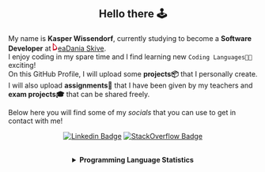 ## <p align="center">Hello there 🕹️</p>

My name is **Kasper Wissendorf**, currently studying to become a **Software Developer** at [![Icon](/icons/Dania.png)eaDania Skive](https://eadania.com/). <br>
I enjoy coding in my spare time and I find learning new `Coding Languages👨‍💻` exciting!<br/>
On this GitHub Profile, I will upload some **projects📦** that I personally create. I will also upload **assignments📝** that I have been given by my teachers and **exam projects🎓** that can be shared freely. 

Below here you will find some of my *socials* that you can use to get in contact with me! 

<div align="center">
  
[![Linkedin Badge](https://img.shields.io/badge/-LinkedIn-blue?style=flat-square&logo=Linkedin&logoColor=white)](https://www.linkedin.com/in/kasper-wissendorf-7279011b6/)
[![StackOverflow Badge](https://img.shields.io/badge/-Stack%20Overflow-FE7A16?style=flat-square&logo=Stack-Overflow&logoColor=white)](https://stackoverflow.com/users/18100435/kasper-wissendorf)
</div>

<br>
<details>
<summary align="center">
<strong>Programming Language Statistics</strong>
</summary>
<br>
<div align="center">
<pre>
TypeScript      | 166 hours 48 minutes
HTML            | 103 hours 21 minutes
CSS             | 47 hours 55 minutes
C#              | 37 hours 40 minutes
C++             | 25 hours 17 minutes
mcfunction      | 24 hours 43 minutes
JavaScript      | 22 hours 06 minutes
Python          | 20 hours 23 minutes
Blazor          | 03 hours 34 minutes
Markdown        | 02 hours 02 minutes
Lua             | 00 hours 48 minutes
SQL             | 00 hours 02 minutes
<sub>Last Updated: 18/12/2022 16:49:38</sub>
<sub>Data first recorded on 31th. January of 2022</sub>
</pre>
</div>
</details>
